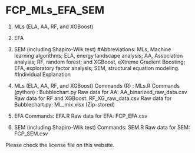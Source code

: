 # FCP_MLs_EFA_SEM

1.	MLs (ELA, AA, RF, and XGBoost)
2.	EFA
3.	SEM (including Shapiro-Wilk test)
#Abbreviations: MLs, Machine learning algorithms; ELA, energy landscape analysis; AA, Association analysis; RF, random forest; and XGBoost, eXtreme Gradient Boosting; EFA, exploratory factor analysis; SEM, structural equation modeling.
#Individual Explanation

1.	MLs (ELA, AA, RF, and XGBoost)
Commands (R) : MLs.R 
Commands (python) : Bubblechart.py
Raw data for AA: AA_binarized_raw_data.csv
Raw data for RF and XGBoost: RF_XG_raw_data.csv 
Raw data for Bubblechart.py: ML_mix.xlsx (Zip-stored)

2.	EFA
Commands: EFA.R
Raw data for EFA: FCP_EFA.csv

3.	SEM (including Shapiro-Wilk test)
Commands: SEM.R
Raw data for SEM: FCP_SEM.csv

Please check the license file on this website.

